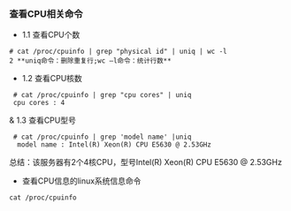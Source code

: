### 查看CPU相关命令

 
* 1.1 查看CPU个数
 ```text
 # cat /proc/cpuinfo | grep "physical id" | uniq | wc -l
 2 **uniq命令：删除重复行;wc –l命令：统计行数**
```
* 1.2 查看CPU核数
```text
 # cat /proc/cpuinfo | grep "cpu cores" | uniq
 cpu cores : 4
```
& 1.3 查看CPU型号
```text
 # cat /proc/cpuinfo | grep 'model name' |uniq
  model name : Intel(R) Xeon(R) CPU E5630 @ 2.53GHz
```
 总结：该服务器有2个4核CPU，型号Intel(R) Xeon(R) CPU E5630 @ 2.53GHz
 

* 查看CPU信息的linux系统信息命令 
 ```text
 cat /proc/cpuinfo 
 ```
